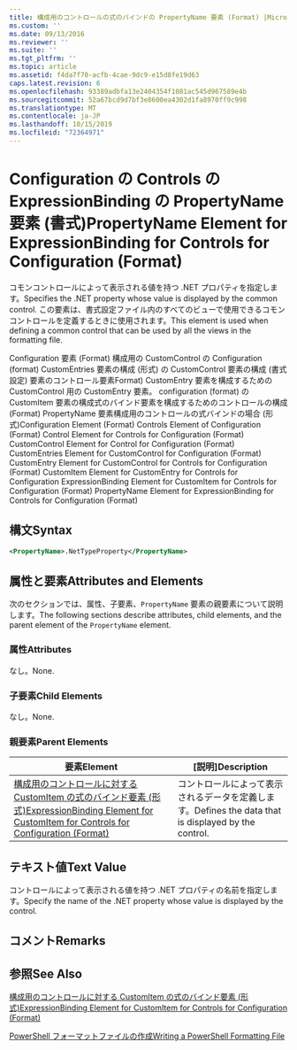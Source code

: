 ```yaml
---
title: 構成用のコントロールの式のバインドの PropertyName 要素 (Format) |Microsoft Docs
ms.custom: ''
ms.date: 09/13/2016
ms.reviewer: ''
ms.suite: ''
ms.tgt_pltfrm: ''
ms.topic: article
ms.assetid: f4da7f70-acfb-4cae-9dc9-e15d8fe19d63
caps.latest.revision: 6
ms.openlocfilehash: 93389adbfa13e2404354f1081ac545d967589e4b
ms.sourcegitcommit: 52a67bcd9d7bf3e8600ea4302d1fa8970ff9c998
ms.translationtype: MT
ms.contentlocale: ja-JP
ms.lasthandoff: 10/15/2019
ms.locfileid: "72364971"
---
```

# <a name="propertyname-element-for-expressionbinding-for-controls-for-configuration-format"></a><span data-ttu-id="ec787-102">Configuration の Controls の ExpressionBinding の PropertyName 要素 (書式)</span><span class="sxs-lookup"><span data-stu-id="ec787-102">PropertyName Element for ExpressionBinding for Controls for Configuration (Format)</span></span>

<span data-ttu-id="ec787-103">コモンコントロールによって表示される値を持つ .NET プロパティを指定します。</span><span class="sxs-lookup"><span data-stu-id="ec787-103">Specifies the .NET property whose value is displayed by the common control.</span></span> <span data-ttu-id="ec787-104">この要素は、書式設定ファイル内のすべてのビューで使用できるコモンコントロールを定義するときに使用されます。</span><span class="sxs-lookup"><span data-stu-id="ec787-104">This element is used when defining a common control that can be used by all the views in the formatting file.</span></span>

<span data-ttu-id="ec787-105">Configuration 要素 (Format) 構成用の CustomControl の Configuration (format) CustomEntries 要素の構成 (形式) の CustomControl 要素の構成 (書式設定) 要素のコントロール要素Format) CustomEntry 要素を構成するための CustomControl 用の CustomEntry 要素。 configuration (format) の CustomItem 要素の構成式のバインド要素を構成するためのコントロールの構成 (Format) PropertyName 要素構成用のコントロールの式バインドの場合 (形式)</span><span class="sxs-lookup"><span data-stu-id="ec787-105">Configuration Element (Format) Controls Element of Configuration (Format) Control Element for Controls for Configuration (Format) CustomControl Element for Control for Configuration (Format) CustomEntries Element for CustomControl for Configuration (Format) CustomEntry Element for CustomControl for Controls for Configuration (Format) CustomItem Element for CustomEntry for Controls for Configuration ExpressionBinding Element for CustomItem for Controls for Configuration (Format) PropertyName Element for ExpressionBinding for Controls for Configuration (Format)</span></span>

## <a name="syntax"></a><span data-ttu-id="ec787-106">構文</span><span class="sxs-lookup"><span data-stu-id="ec787-106">Syntax</span></span>

```xml
<PropertyName>.NetTypeProperty</PropertyName>
```

## <a name="attributes-and-elements"></a><span data-ttu-id="ec787-107">属性と要素</span><span class="sxs-lookup"><span data-stu-id="ec787-107">Attributes and Elements</span></span>

<span data-ttu-id="ec787-108">次のセクションでは、属性、子要素、`PropertyName` 要素の親要素について説明します。</span><span class="sxs-lookup"><span data-stu-id="ec787-108">The following sections describe attributes, child elements, and the parent element of the `PropertyName` element.</span></span>

### <a name="attributes"></a><span data-ttu-id="ec787-109">属性</span><span class="sxs-lookup"><span data-stu-id="ec787-109">Attributes</span></span>

<span data-ttu-id="ec787-110">なし。</span><span class="sxs-lookup"><span data-stu-id="ec787-110">None.</span></span>

### <a name="child-elements"></a><span data-ttu-id="ec787-111">子要素</span><span class="sxs-lookup"><span data-stu-id="ec787-111">Child Elements</span></span>

<span data-ttu-id="ec787-112">なし。</span><span class="sxs-lookup"><span data-stu-id="ec787-112">None.</span></span>

### <a name="parent-elements"></a><span data-ttu-id="ec787-113">親要素</span><span class="sxs-lookup"><span data-stu-id="ec787-113">Parent Elements</span></span>

|<span data-ttu-id="ec787-114">要素</span><span class="sxs-lookup"><span data-stu-id="ec787-114">Element</span></span>|<span data-ttu-id="ec787-115">[説明]</span><span class="sxs-lookup"><span data-stu-id="ec787-115">Description</span></span>|
|-------------|-----------------|
|[<span data-ttu-id="ec787-116">構成用のコントロールに対する CustomItem の式のバインド要素 (形式)</span><span class="sxs-lookup"><span data-stu-id="ec787-116">ExpressionBinding Element for CustomItem for Controls for Configuration (Format)</span></span>](./expressionbinding-element-for-customitem-for-controls-for-configuration-format.md)|<span data-ttu-id="ec787-117">コントロールによって表示されるデータを定義します。</span><span class="sxs-lookup"><span data-stu-id="ec787-117">Defines the data that is displayed by the control.</span></span>|

## <a name="text-value"></a><span data-ttu-id="ec787-118">テキスト値</span><span class="sxs-lookup"><span data-stu-id="ec787-118">Text Value</span></span>

<span data-ttu-id="ec787-119">コントロールによって表示される値を持つ .NET プロパティの名前を指定します。</span><span class="sxs-lookup"><span data-stu-id="ec787-119">Specify the name of the .NET property whose value is displayed by the control.</span></span>

## <a name="remarks"></a><span data-ttu-id="ec787-120">コメント</span><span class="sxs-lookup"><span data-stu-id="ec787-120">Remarks</span></span>

## <a name="see-also"></a><span data-ttu-id="ec787-121">参照</span><span class="sxs-lookup"><span data-stu-id="ec787-121">See Also</span></span>

[<span data-ttu-id="ec787-122">構成用のコントロールに対する CustomItem の式のバインド要素 (形式)</span><span class="sxs-lookup"><span data-stu-id="ec787-122">ExpressionBinding Element for CustomItem for Controls for Configuration (Format)</span></span>](./expressionbinding-element-for-customitem-for-controls-for-configuration-format.md)

[<span data-ttu-id="ec787-123">PowerShell フォーマットファイルの作成</span><span class="sxs-lookup"><span data-stu-id="ec787-123">Writing a PowerShell Formatting File</span></span>](./writing-a-powershell-formatting-file.md)
